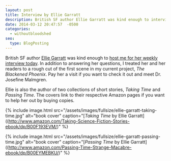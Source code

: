 ```yaml
---
layout: post
title: Interview by Ellie Garratt
description: British SF author Ellie Garratt was kind enough to interview me for her blog to help promote Without Bloodshed.
date: 2014-03-12 20:47:57  -0500
categories: 
  - withoutbloodshed
seo:
  type: BlogPosting
---
```

British SF author <a title="Ellie Garratt on Blogger" href="http://elliegarratt.blogspot.com">Ellie Garratt</a> was kind enough to <a title="An Interview With Romantic Science Fantasy Writer Matthew Graybosch " href="http://elliegarratt.blogspot.com/2014/03/an-interview-with-romantic-science.html" target="_blank">host me for her weekly interview today</a>. In addition to answering her questions, I treated her and her readers to a rough cut of the first scene in my current project, _The Blackened Phoenix_. Pay her a visit if you want to check it out and meet Dr. Josefine Malmgren.

Ellie is also the author of two collections of short stories, _Taking Time_ and _Passing Time_. The covers link to their respective Amazon pages if you want to help her out by buying copies.

{% include image.html src="/assets/images/fullsize/ellie-garratt-taking-time.jpg" alt="book cover" caption="[*Taking Time* by Ellie Garratt]((http://www.amazon.com/Taking-Science-Fiction-Stories-ebook/dp/B00F193EVM/)" %}

{% include image.html src="/assets/images/fullsize/ellie-garratt-passing-time.jpg" alt="book cover" caption="[*Passing Time* by Ellie Garratt]((http://www.amazon.com/Passing-Time-Strange-Macabre-ebook/dp/B00EYMEBKU/)" %}
